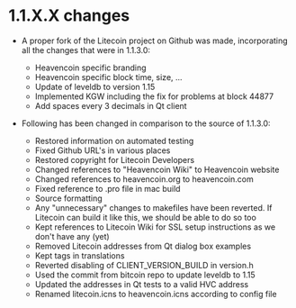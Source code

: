 1.1.X.X changes
===============

- A proper fork of the Litecoin project on Github was made, incorporating all the changes that were in 1.1.3.0:
  - Heavencoin specific branding
  - Heavencoin specific block time, size, ...
  - Update of leveldb to version 1.15
  - Implemented KGW including the fix for problems at block 44877
  - Add spaces every 3 decimals in Qt client
  
- Following has been changed in comparison to the source of 1.1.3.0:
  - Restored information on automated testing
  - Fixed Github URL's in various places
  - Restored copyright for Litecoin Developers
  - Changed references to "Heavencoin Wiki" to Heavencoin website
  - Changed references to heavencoin.org to heavencoin.com
  - Fixed reference to .pro file in mac build
  - Source formatting
  - Any "unnecessary" changes to makefiles have been reverted. If Litecoin can build it like this, we should be able to do so too
  - Kept references to Litecoin Wiki for SSL setup instructions as we don't have any (yet)
  - Removed Litecoin addresses from Qt dialog box examples
  - Kept <defaultcodec> tags in translations
  - Reverted disabling of CLIENT_VERSION_BUILD in version.h
  - Used the commit from bitcoin repo to update leveldb to 1.15
  - Updated the addresses in Qt tests to a valid HVC address
  - Renamed litecoin.icns to heavencoin.icns according to config file
